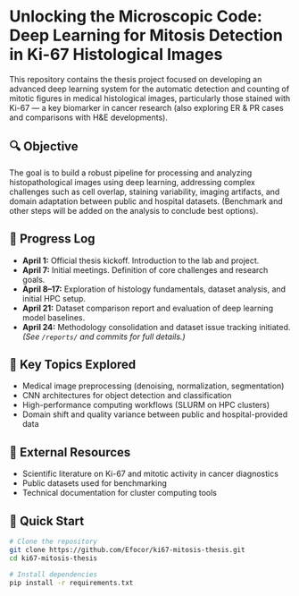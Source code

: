 # Unlocking the Microscopic Code: Deep Learning for Mitosis Detection in Ki-67 Histological Images

This repository contains the thesis project focused on developing an advanced deep learning system for the automatic detection and counting of mitotic figures in medical histological images, particularly those stained with Ki-67 — a key biomarker in cancer research (also exploring ER & PR cases and comparisons with H&E developments).

## 🔍 Objective
The goal is to build a robust pipeline for processing and analyzing histopathological images using deep learning, addressing complex challenges such as cell overlap, staining variability, imaging artifacts, and domain adaptation between public and hospital datasets. (Benchmark and other steps will be added on the analysis to conclude best options).

## 📆 Progress Log
- **April 1:** Official thesis kickoff. Introduction to the lab and project.
- **April 7:** Initial meetings. Definition of core challenges and research goals.
- **April 8–17:** Exploration of histology fundamentals, dataset analysis, and initial HPC setup.
- **April 21:** Dataset comparison report and evaluation of deep learning model baselines.
- **April 24:** Methodology consolidation and dataset issue tracking initiated.
_(See `/reports/` and commits for full details.)_

## 🧠 Key Topics Explored
- Medical image preprocessing (denoising, normalization, segmentation)
- CNN architectures for object detection and classification
- High-performance computing workflows (SLURM on HPC clusters)
- Domain shift and quality variance between public and hospital-provided data

## 🔗 External Resources
- Scientific literature on Ki-67 and mitotic activity in cancer diagnostics
- Public datasets used for benchmarking
- Technical documentation for cluster computing tools

## 🚀 Quick Start
```bash
# Clone the repository
git clone https://github.com/Efocor/ki67-mitosis-thesis.git
cd ki67-mitosis-thesis

# Install dependencies
pip install -r requirements.txt
